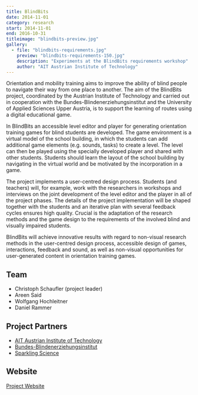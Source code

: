 ```yaml
---
title: BlindBits
date: 2014-11-01
category: research
start: 2014-11-01
end: 2016-10-31
titleimage: "blindbits-preview.jpg"
gallery:
  - file: "blindbits-requirements.jpg"
    preview: "blindbits-requirements-150.jpg"
    description: "Experiments at the BlindBits requirements workshop"
    author: "AIT Austrian Institute of Technology"
---
```


Orientation and mobility training aims to improve the ability of blind people to navigate their way from one place to another. The aim of the BlindBits project, coordinated by the Austrian Institute of Technology and carried out in cooperation with the Bundes-Blindenerziehungsinstitut and the University of Applied Sciences Upper Austria, is to support the learning of routes using a digital educational game.

In BlindBits an accessible level editor and player for generating orientation training games for blind students are developed. The game environment is a virtual model of the school building, in which the students can add additional game elements (e.g. sounds, tasks) to create a level. The level can then be played using the specially developed player and shared with other students. Students should learn the layout of the school building by navigating in the virtual world and be motivated by the incorporation in a game.

The project implements a user-centred design process. Students (and teachers) will, for example, work with the researchers in workshops and interviews on the joint development of the level editor and the player in all of the project phases. The details of the project implementation will be shaped together with the students and an iterative plan with several feedback cycles ensures high quality. Crucial is the adaptation of the research methods and the game design to the requirements of the involved blind and visually impaired students.

BlindBits will achieve innovative results with regard to non-visual research methods in the user-centred design process, accessible design of games, interactions, feedback and sound, as well as non-visual opportunities for user-generated content in orientation training games.

## Team

* Christoph Schaufler (project leader)
* Areen Said
* Wolfgang Hochleitner
* Daniel Rammer

## Project Partners

* [AIT Austrian Institute of Technology](http://www.ait.ac.at/)
* [Bundes-Blindenerziehungsinstitut](http://www.bbi.at/)
* [Sparkling Science](https://www.sparklingscience.at/)

## Website

[Project Website](http://blindbits.tech-experience.at/)
